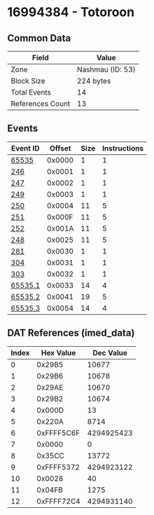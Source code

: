 # 16994384 - Totoroon

## Common Data

| Field            | Value            |
|------------------|------------------|
| Zone             | Nashmau (ID: 53) |
| Block Size       | 224 bytes        |
| Total Events     | 14               |
| References Count | 13               |

## Events

| Event ID                | Offset   |   Size |   Instructions |
|-------------------------|----------|--------|----------------|
| [65535](./65535.md)     | 0x0000   |      1 |              1 |
| [246](./246.md)         | 0x0001   |      1 |              1 |
| [247](./247.md)         | 0x0002   |      1 |              1 |
| [249](./249.md)         | 0x0003   |      1 |              1 |
| [250](./250.md)         | 0x0004   |     11 |              5 |
| [251](./251.md)         | 0x000F   |     11 |              5 |
| [252](./252.md)         | 0x001A   |     11 |              5 |
| [248](./248.md)         | 0x0025   |     11 |              5 |
| [281](./281.md)         | 0x0030   |      1 |              1 |
| [304](./304.md)         | 0x0031   |      1 |              1 |
| [303](./303.md)         | 0x0032   |      1 |              1 |
| [65535.1](./65535.1.md) | 0x0033   |     14 |              4 |
| [65535.2](./65535.2.md) | 0x0041   |     19 |              5 |
| [65535.3](./65535.3.md) | 0x0054   |     14 |              4 |

## DAT References (imed_data)

|   Index | Hex Value   |   Dec Value |
|---------|-------------|-------------|
|       0 | 0x29B5      |       10677 |
|       1 | 0x29B6      |       10678 |
|       2 | 0x29AE      |       10670 |
|       3 | 0x29B2      |       10674 |
|       4 | 0x000D      |          13 |
|       5 | 0x220A      |        8714 |
|       6 | 0xFFFF5C6F  |  4294925423 |
|       7 | 0x0000      |           0 |
|       8 | 0x35CC      |       13772 |
|       9 | 0xFFFF5372  |  4294923122 |
|      10 | 0x0028      |          40 |
|      11 | 0x04FB      |        1275 |
|      12 | 0xFFFF72C4  |  4294931140 |
